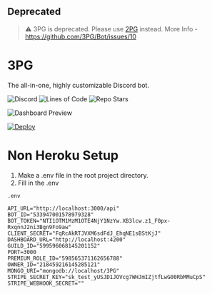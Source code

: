 ## Deprecated
> :warning: 3PG is deprecated. Please use [2PG](https://github.com/twopg) instead. More Info - https://github.com/3PG/Bot/issues/10

# 3PG
The all-in-one, highly customizable Discord bot.

![Discord](https://img.shields.io/discord/685862664223850497?color=482f5d&amp;label=Support&amp;style=for-the-badge)
![Lines of Code](https://img.shields.io/tokei/lines/github/3PG/Bot?color=482f5d&style=for-the-badge)
![Repo Stars](https://img.shields.io/github/stars/3PG/Bot?color=482f5d&style=for-the-badge)

![Dashboard Preview](https://3pg.xyz/assets/docs/img/dashboard-v2.2.0b.png)

[![Deploy](https://www.herokucdn.com/deploy/button.svg)](https://heroku.com/deploy?template=https://github.com/3PG/Bot/tree/stable)

# Non Heroku Setup
1) Make a .env file in the root project directory.
2) Fill in the .env

`.env`
```env
API_URL="http://localhost:3000/api"
BOT_ID="533947001578979328"
BOT_TOKEN="NTI1OTM1MzM1OTE4NjY1NzYw.XB3lcw.z1_F0px-RxqnnJ2ni3Bgn9Fo9aw"
CLIENT_SECRET="FqRcAkRTJVXM6sdFdJ_EhqNE1sBStKjJ"
DASHBOARD_URL="http://localhost:4200"
GUILD_ID="599596068145201152"
PORT=3000
PREMIUM_ROLE_ID="598565371162656788"
OWNER_ID="218459216145285121"
MONGO_URI="mongodb://localhost/3PG"
STRIPE_SECRET_KEY="sk_test_yUSJD1JOVcg7WHJmIZjtfLwG00RbMMuCpS"
STRIPE_WEBHOOK_SECRET=""
```
